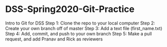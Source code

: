 # DSS-Spring2020-Git-Practice
Intro to Git for DSS
Step 1: Clone the repo to your local computer
Step 2: Create your own branch off of master
Step 3: Add a text file (first_name.txt)
Step 4: Add, commit, and push to your own branch
Step 5: Make a pull request, and add Pranav and Rick as reviewers
